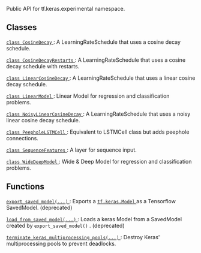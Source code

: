Public API for tf.keras.experimental namespace.

## Classes
[ `class CosineDecay` ](https://tensorflow.google.cn/api_docs/python/tf/keras/experimental/CosineDecay): A LearningRateSchedule that uses a cosine decay schedule.

[ `class CosineDecayRestarts` ](https://tensorflow.google.cn/api_docs/python/tf/keras/experimental/CosineDecayRestarts): A LearningRateSchedule that uses a cosine decay schedule with restarts.

[ `class LinearCosineDecay` ](https://tensorflow.google.cn/api_docs/python/tf/keras/experimental/LinearCosineDecay): A LearningRateSchedule that uses a linear cosine decay schedule.

[ `class LinearModel` ](https://tensorflow.google.cn/api_docs/python/tf/keras/experimental/LinearModel): Linear Model for regression and classification problems.

[ `class NoisyLinearCosineDecay` ](https://tensorflow.google.cn/api_docs/python/tf/keras/experimental/NoisyLinearCosineDecay): A LearningRateSchedule that uses a noisy linear cosine decay schedule.

[ `class PeepholeLSTMCell` ](https://tensorflow.google.cn/api_docs/python/tf/keras/experimental/PeepholeLSTMCell): Equivalent to LSTMCell class but adds peephole connections.

[ `class SequenceFeatures` ](https://tensorflow.google.cn/api_docs/python/tf/keras/experimental/SequenceFeatures): A layer for sequence input.

[ `class WideDeepModel` ](https://tensorflow.google.cn/api_docs/python/tf/keras/experimental/WideDeepModel): Wide &amp; Deep Model for regression and classification problems.

## Functions
[ `export_saved_model(...)` ](https://tensorflow.google.cn/api_docs/python/tf/keras/experimental/export_saved_model): Exports a [ `tf.keras.Model` ](https://tensorflow.google.cn/api_docs/python/tf/keras/Model) as a Tensorflow SavedModel. (deprecated)

[ `load_from_saved_model(...)` ](https://tensorflow.google.cn/api_docs/python/tf/keras/experimental/load_from_saved_model): Loads a keras Model from a SavedModel created by  `export_saved_model()` . (deprecated)

[ `terminate_keras_multiprocessing_pools(...)` ](https://tensorflow.google.cn/api_docs/python/tf/keras/experimental/terminate_keras_multiprocessing_pools): Destroy Keras' multiprocessing pools to prevent deadlocks.


